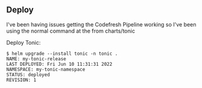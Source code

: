 ## Deploy
I've been having issues getting the Codefresh Pipeline working so I've been using the normal command at the from charts/tonic


Deploy Tonic:
``` shell
$ helm upgrade --install tonic -n tonic .
NAME: my-tonic-release
LAST DEPLOYED: Fri Jun 10 11:31:31 2022
NAMESPACE: my-tonic-namespace
STATUS: deployed
REVISION: 1
```